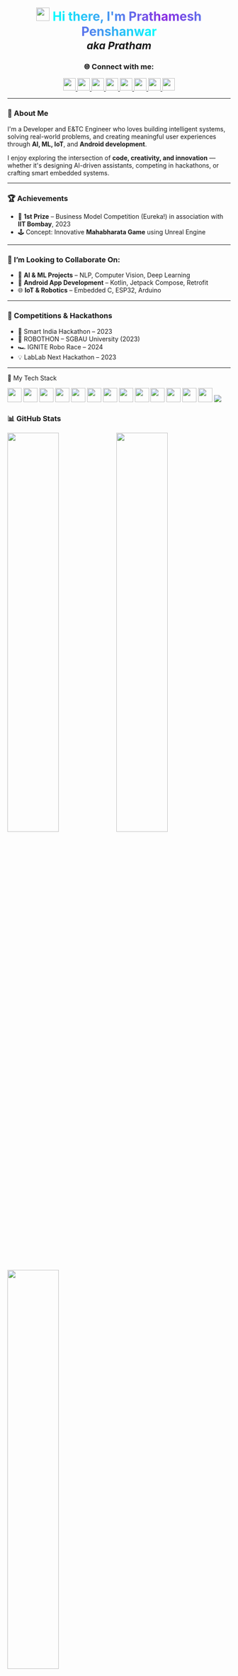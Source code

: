 <h1 align="center">
  <img src="https://media.giphy.com/media/hvRJCLFzcasrR4ia7z/giphy.gif" width="30px" />
  <span style="background: linear-gradient(to right, #00FFFF, #8A2BE2, #00FFFF); -webkit-background-clip: text; color: transparent; font-weight: 700;">
    Hi there, I'm Prathamesh Penshanwar
      </span><br/>
  <sub><em>aka Pratham</em></sub>
</h2>
  </span>

<h3 align="center">🌐 Connect with me:</h3> <p align="center"> <a href="https://www.linkedin.com/in/prathamesh-penshanwar777p/" target="_blank"> <img src="https://img.shields.io/badge/LinkedIn-0077B5?style=for-the-badge&logo=linkedin&logoColor=white" height="28" /> </a> <a href="https://github.com/PRATHAM777P" target="_blank"> <img src="https://img.shields.io/badge/GitHub-181717?style=for-the-badge&logo=github&logoColor=white" height="28" /> </a> <a href="https://www.instagram.com/not_pratham_777/" target="_blank"> <img src="https://img.shields.io/badge/Instagram-E4405F?style=for-the-badge&logo=instagram&logoColor=white" height="28" /> </a> <a href="https://www.youtube.com/@spark777yt" target="_blank"> <img src="https://img.shields.io/badge/YouTube-FF0000?style=for-the-badge&logo=youtube&logoColor=white" height="28" /> </a> <a href="https://www.snapchat.com/add/pratham_777p?share_id=m1QLr-g4F0U&locale=en-US" target="_blank"> <img src="https://img.shields.io/badge/Snapchat-FFFC00?style=for-the-badge&logo=snapchat&logoColor=000" height="28" /> </a> <a href="mailto:prathameshpenshanwar777@gmail.com" target="_blank"> <img src="https://img.shields.io/badge/Gmail-D14836?style=for-the-badge&logo=gmail&logoColor=white" height="28" /> </a> <a href="https://www.hackerrank.com/profile/Prathamesh777H_R" target="_blank"> <img src="https://img.shields.io/badge/HackerRank-2EC866?style=for-the-badge&logo=hackerrank&logoColor=white" height="28" /> </a> <a href="https://www.codechef.com/users/prath_7codex" target="_blank"> <img src="https://img.shields.io/badge/CodeChef-5B4638?style=for-the-badge&logo=codechef&logoColor=white" height="28" /> </a> </p>

---

### 🧠 About Me

I'm a Developer and E&TC Engineer who loves building intelligent systems, solving real-world problems, and creating meaningful user experiences through **AI, ML, IoT**, and **Android development**.

I enjoy exploring the intersection of **code, creativity, and innovation** — whether it's designing AI-driven assistants, competing in hackathons, or crafting smart embedded systems.

---
### 🏆 Achievements

- 🥇 **1st Prize** – Business Model Competition (Eureka!) in association with **IIT Bombay**, 2023  
- 🕹️ Concept: Innovative **Mahabharata Game** using Unreal Engine

---
### 🤝 I’m Looking to Collaborate On:

- 🤖 **AI & ML Projects** – NLP, Computer Vision, Deep Learning  
- 📱 **Android App Development** – Kotlin, Jetpack Compose, Retrofit 
- 🌐 **IoT & Robotics** – Embedded C, ESP32, Arduino
---
### 🚀 Competitions & Hackathons

- 🧠 Smart India Hackathon – 2023  
- 🤖 ROBOTHON – SGBAU University (2023)  
- 🏎️ IGNITE Robo Race – 2024  
- 💡 LabLab Next Hackathon – 2023  
---
🧰 My Tech Stack
<p align="left"><img src="https://skillicons.dev/icons?i=python&theme=light" width="32px"/> 
  <img src="https://skillicons.dev/icons?i=cpp&theme=light" width="32px"/> 
  <img src="https://skillicons.dev/icons?i=kotlin&theme=light" width="32px"/> 
  <img src="https://skillicons.dev/icons?i=vscode&theme=light" width="32px"/>
  <img src="https://skillicons.dev/icons?i=androidstudio&theme=light" width="32px"/>
  <img src="https://skillicons.dev/icons?i=git&theme=light" width="32px"/>
  <img src="https://skillicons.dev/icons?i=github&theme=light" width="32px"/>
  <img src="https://skillicons.dev/icons?i=docker&theme=light" width="32px"/>
  <img src="https://skillicons.dev/icons?i=azure&theme=light" width="32px"/>
  <img src="https://skillicons.dev/icons?i=aws&theme=light" width="32px"/>
  <img src="https://skillicons.dev/icons?i=linux&theme=light" width="32px"/>
  <img src="https://skillicons.dev/icons?i=opencv&theme=light" width="32px"/>
  <img src="https://skillicons.dev/icons?i=mysql&theme=light" width="32px"/>
  <img src="https://img.shields.io/badge/SQL-336791?style=flat&logo=postgresql&logoColor=white"/>
</p>
 
### 📊 GitHub Stats

<p align="left">
  <img width="48%" src="https://github-readme-stats.vercel.app/api?username=PRATHAM777P&theme=react&show_icons=true&count_private=true" />
  <img width="48%" src="https://streak-stats.demolab.com?user=PRATHAM777P&theme=react" />
</p>

<p align="left">
  <img width="48%" src="https://github-readme-stats.vercel.app/api/top-langs/?username=PRATHAM777P&layout=compact&theme=react" />
</p>

---
### ⚡ Fun Fact

🎶 Coding with beats = Ultimate Productivity! 🎧  

💡 Let’s Connect & Innovate Together! 🌟
---


<details>
  <summary><strong>🏆 Achievements</strong></summary>

| 🏆 Achievement | Description |
|---|---|
| 🥇 1st Prize | Business Model Competition (**Eureka!**) in collaboration with **IIT Bombay**, 2023 |
| 🕹️ Innovative Game Concept | Designed **Mahabharata Game** using Unreal Engine |

</details>

<details>
  <summary><strong>🤝 I’m Looking to Collaborate On</strong></summary>

| 🤖 Field | Tools & Focus |
|---|---|
| AI & ML Projects | NLP, Computer Vision, Deep Learning |
| Android App Development | Kotlin, Jetpack Compose, Retrofit |
| IoT & Robotics | Embedded C, ESP32, Arduino |

</details>

<details>
  <summary><strong>🚀 Hackathons & Competitions</strong></summary>

| 🏁 Event | Year |
|---|---|
| 🧠 Smart India Hackathon | 2023 |
| 🤖 ROBOTHON (SGBAU University) | 2023 |
| 🏎️ IGNITE Robo Race | 2024 |
| 💡 LabLab Next Hackathon | 2023 |

</details>







---

<details>
  <summary><h3>🏆 Achievements</h3></summary>

<table>
  <tr>
    <td>🥇 <strong>1st Prize</strong></td>
    <td>Business Model Competition (Eureka!) in association with <strong>IIT Bombay</strong>, 2023</td>
  </tr>
  <tr>
    <td>🕹️ <strong>Innovative Game</strong></td>
    <td>Conceptualized a <em>Mahabharata Game</em> using Unreal Engine</td>
  </tr>
</table>

</details>

<details>
  <summary><h3>🤝 I’m Looking to Collaborate On</h3></summary>

<table>
  <tr>
    <td>🤖 <strong>AI & ML Projects</strong></td>
    <td>NLP, Computer Vision, Deep Learning</td>
  </tr>
  <tr>
    <td>📱 <strong>Android Apps</strong></td>
    <td>Kotlin, Jetpack Compose, Retrofit</td>
  </tr>
  <tr>
    <td>🌐 <strong>IoT & Robotics</strong></td>
    <td>Embedded C, ESP32, Arduino</td>
  </tr>
</table>

</details>

<details>
  <summary><h3>🚀 Competitions & Hackathons</h3></summary>

<table>
  <tr>
    <td>🧠 <strong>Smart India Hackathon</strong></td>
    <td>2023</td>
  </tr>
  <tr>
    <td>🤖 <strong>ROBOTHON – SGBAU University</strong></td>
    <td>2023</td>
  </tr>
  <tr>
    <td>🏎️ <strong>IGNITE Robo Race</strong></td>
    <td>2024</td>
  </tr>
  <tr>
    <td>💡 <strong>LabLab Next Hackathon</strong></td>
    <td>2023</td>
  </tr>
</table>

</details>
